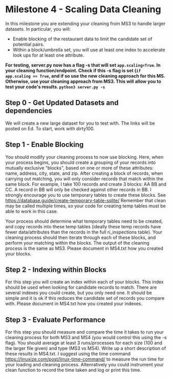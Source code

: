 # Milestone 4 - Scaling Data Cleaning

In this milestone you are extending your cleaning from MS3 to handle larger datasets. In particular, you will:
 - Enable blocking of the restaurant data to limit the candidate set of potential pairs.
 - Within a block/umbrella set, you will use at least one index to accelerate look ups for at least one attribute.

**For testing, server.py now has a flag -s that will set `app.scaling=True`. In your cleaning function/endpoint. Check if this -s flag is set (`if app.scaling == True`, and if so use the new cleaning approach for this MS. Otherwise, use your cleaning approach from MS3. This will allow you to test your code's results. `python3 server.py -s`**


## Step 0 - Get Updated Datasets and dependencies

We will create a new large dataset for you to test with. The links will be posted on Ed. To start, work with dirty100.

## Step 1 - Enable Blocking

You should modify your cleaning process to now use blocking. Here, when your process begins, you should create a grouping of your records into mutually exclusive "blocks", based on one or more of these attributes: name, address, city, state, and zip. After creating a block of records, when carrying out matching, you will only consider records that match within the same block. For example, I take 100 records and create 3 blocks: AA BB and CC. A record in BB will only be checked against other records in BB. I strongly encourage you to use temporary tables to create these blocks. See https://database.guide/create-temporary-table-sqlite/ Remember that clean may be called multiple times, so your code for creating temp tables must be able to work in this case.

Your process should determine what temporary tables need to be created, and copy records into these temp tables (ideally these temp records have fewer data/attributes than the records in the full ri_inspections table). Your cleaning process should then iterate through each of these blocks, and perform your matching within the blocks. The output of the cleaning process is the same as MS3. Please document in MS4.txt how you created your blocks.


## Step 2 - Indexing within Blocks

For this step you will create an index within each of your blocks. This index should be used when looking for candidate records to match. There are several indexes you could create, but you only need one. It should be simple and it is ok if this reduces the candidate set of records you compare with. Please document in MS4.txt how you created your indexes.

## Step 3 - Evaluate Performance

For this step you should measure and compare the time it takes to run your cleaning process for both MS3 and MS4 (you would control this using the -s flag).  You should average at least 3 runs/processes for each size (100 and the larger file given) and type (MS3 vs MS4). Write up a short description of these results in MS4.txt. I suggest using the time command https://linuxize.com/post/linux-time-command/ to measure the run time for your loading and cleaning process. Altenratively you could instrument your clean function to record the time taken and log or print this time. 